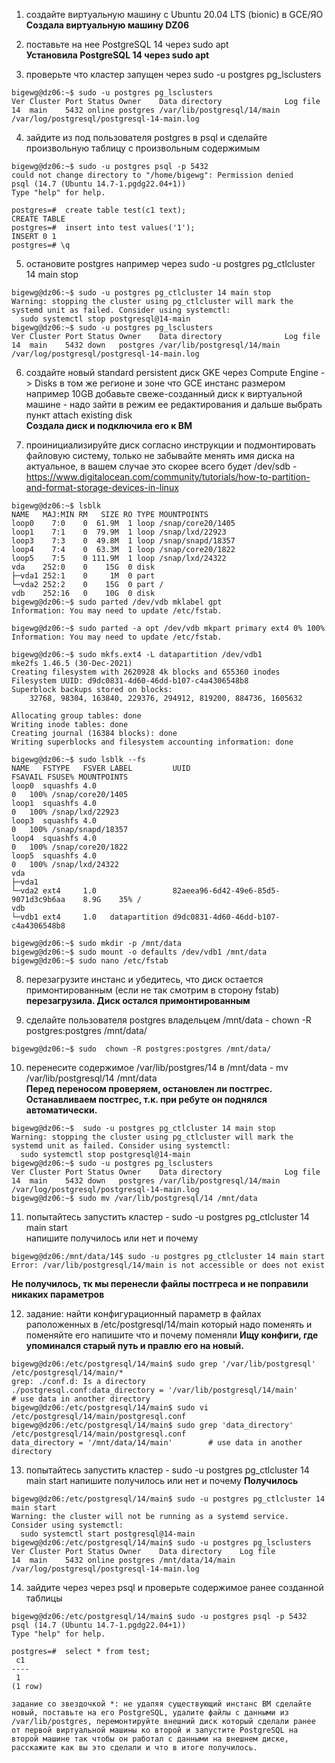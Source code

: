 1. создайте виртуальную машину c Ubuntu 20.04 LTS (bionic) в GCE/ЯО  
**Создала виртуальную машину DZ06**  
    
2. поставьте на нее PostgreSQL 14 через sudo apt  
**Установила PostgreSQL 14 через sudo apt**   

3. проверьте что кластер запущен через sudo -u postgres pg_lsclusters  
```
bigewg@dz06:~$ sudo -u postgres pg_lsclusters
Ver Cluster Port Status Owner    Data directory              Log file
14  main    5432 online postgres /var/lib/postgresql/14/main /var/log/postgresql/postgresql-14-main.log
```  

4. зайдите из под пользователя postgres в psql и сделайте произвольную таблицу с произвольным содержимым
```
bigewg@dz06:~$ sudo -u postgres psql -p 5432
could not change directory to "/home/bigewg": Permission denied
psql (14.7 (Ubuntu 14.7-1.pgdg22.04+1))
Type "help" for help.

postgres=#  create table test(c1 text);
CREATE TABLE
postgres=#  insert into test values('1');
INSERT 0 1
postgres=# \q
```  

5. остановите postgres например через sudo -u postgres pg_ctlcluster 14 main stop
```
bigewg@dz06:~$ sudo -u postgres pg_ctlcluster 14 main stop
Warning: stopping the cluster using pg_ctlcluster will mark the systemd unit as failed. Consider using systemctl:
  sudo systemctl stop postgresql@14-main
bigewg@dz06:~$ sudo -u postgres pg_lsclusters
Ver Cluster Port Status Owner    Data directory              Log file
14  main    5432 down   postgres /var/lib/postgresql/14/main /var/log/postgresql/postgresql-14-main.log
```

6. создайте новый standard persistent диск GKE через Compute Engine -> Disks в том же регионе и зоне что GCE инстанс размером например 10GB
добавьте свеже-созданный диск к виртуальной машине - надо зайти в режим ее редактирования и дальше выбрать пункт attach existing disk  
**Создала диск и подключила его к ВМ**  

7. проинициализируйте диск согласно инструкции и подмонтировать файловую систему, только не забывайте менять имя диска на актуальное, в вашем случае это   скорее всего будет /dev/sdb - https://www.digitalocean.com/community/tutorials/how-to-partition-and-format-storage-devices-in-linux  
```
bigewg@dz06:~$ lsblk
NAME   MAJ:MIN RM   SIZE RO TYPE MOUNTPOINTS
loop0    7:0    0  61.9M  1 loop /snap/core20/1405
loop1    7:1    0  79.9M  1 loop /snap/lxd/22923
loop3    7:3    0  49.8M  1 loop /snap/snapd/18357
loop4    7:4    0  63.3M  1 loop /snap/core20/1822
loop5    7:5    0 111.9M  1 loop /snap/lxd/24322
vda    252:0    0    15G  0 disk 
├─vda1 252:1    0     1M  0 part 
└─vda2 252:2    0    15G  0 part /
vdb    252:16   0    10G  0 disk 
bigewg@dz06:~$ sudo parted /dev/vdb mklabel gpt
Information: You may need to update /etc/fstab.

bigewg@dz06:~$ sudo parted -a opt /dev/vdb mkpart primary ext4 0% 100%    
Information: You may need to update /etc/fstab.

bigewg@dz06:~$ sudo mkfs.ext4 -L datapartition /dev/vdb1
mke2fs 1.46.5 (30-Dec-2021)
Creating filesystem with 2620928 4k blocks and 655360 inodes
Filesystem UUID: d9dc0831-4d60-46dd-b107-c4a4306548b8
Superblock backups stored on blocks: 
	32768, 98304, 163840, 229376, 294912, 819200, 884736, 1605632

Allocating group tables: done                            
Writing inode tables: done                            
Creating journal (16384 blocks): done
Writing superblocks and filesystem accounting information: done 

bigewg@dz06:~$ sudo lsblk --fs
NAME   FSTYPE   FSVER LABEL         UUID                                 FSAVAIL FSUSE% MOUNTPOINTS
loop0  squashfs 4.0                                                            0   100% /snap/core20/1405
loop1  squashfs 4.0                                                            0   100% /snap/lxd/22923
loop3  squashfs 4.0                                                            0   100% /snap/snapd/18357
loop4  squashfs 4.0                                                            0   100% /snap/core20/1822
loop5  squashfs 4.0                                                            0   100% /snap/lxd/24322
vda                                                                                     
├─vda1                                                                                  
└─vda2 ext4     1.0                 82aeea96-6d42-49e6-85d5-9071d3c9b6aa    8.9G    35% /
vdb                                                                                     
└─vdb1 ext4     1.0   datapartition d9dc0831-4d60-46dd-b107-c4a4306548b8        

bigewg@dz06:~$ sudo mkdir -p /mnt/data
bigewg@dz06:~$ sudo mount -o defaults /dev/vdb1 /mnt/data
bigewg@dz06:~$ sudo nano /etc/fstab
```

8. перезагрузите инстанс и убедитесь, что диск остается примонтированным (если не так смотрим в сторону fstab)
**перезагрузила. Диск остался примонтированным**  

9. сделайте пользователя postgres владельцем /mnt/data - chown -R postgres:postgres /mnt/data/
```
bigewg@dz06:~$ sudo  chown -R postgres:postgres /mnt/data/
```    

10. перенесите содержимое /var/lib/postgres/14 в /mnt/data - mv /var/lib/postgresql/14 /mnt/data  
**Перед переносом проверяем, остановлен ли постгрес. 
Останавливаем постгрес, т.к. при ребуте он поднялся автоматически.**  
```
bigewg@dz06:~$  sudo -u postgres pg_ctlcluster 14 main stop
Warning: stopping the cluster using pg_ctlcluster will mark the systemd unit as failed. Consider using systemctl:
  sudo systemctl stop postgresql@14-main
bigewg@dz06:~$ sudo -u postgres pg_lsclusters
Ver Cluster Port Status Owner    Data directory              Log file
14  main    5432 down   postgres /var/lib/postgresql/14/main /var/log/postgresql/postgresql-14-main.log
bigewg@dz06:~$ sudo mv /var/lib/postgresql/14 /mnt/data
```  

11. попытайтесь запустить кластер - sudo -u postgres pg_ctlcluster 14 main start  
напишите получилось или нет и почему  
```
bigewg@dz06:/mnt/data/14$ sudo -u postgres pg_ctlcluster 14 main start
Error: /var/lib/postgresql/14/main is not accessible or does not exist
```  
**Не получилось, тк мы перенесли файлы постгреса и не поправили никаких параметров**  

12. задание: найти конфигурационный параметр в файлах раположенных в /etc/postgresql/14/main который надо поменять и поменяйте его
    напишите что и почему поменяли
**Ищу конфиги, где упоминался старый путь и правлю его на новый.**  
```
bigewg@dz06:/etc/postgresql/14/main$ sudo grep '/var/lib/postgresql' /etc/postgresql/14/main/*
grep: ./conf.d: Is a directory
./postgresql.conf:data_directory = '/var/lib/postgresql/14/main'		# use data in another directory
bigewg@dz06:/etc/postgresql/14/main$ sudo vi /etc/postgresql/14/main/postgresql.conf 
bigewg@dz06:/etc/postgresql/14/main$ sudo grep 'data_directory' /etc/postgresql/14/main/postgresql.conf 
data_directory = '/mnt/data/14/main'		# use data in another directory
```  
13. попытайтесь запустить кластер - sudo -u postgres pg_ctlcluster 14 main start
    напишите получилось или нет и почему
**Получилось**  
```
bigewg@dz06:/etc/postgresql/14/main$ sudo -u postgres pg_ctlcluster 14 main start
Warning: the cluster will not be running as a systemd service. Consider using systemctl:
  sudo systemctl start postgresql@14-main
bigewg@dz06:/etc/postgresql/14/main$ sudo -u postgres pg_lsclusters
Ver Cluster Port Status Owner    Data directory    Log file
14  main    5432 online postgres /mnt/data/14/main /var/log/postgresql/postgresql-14-main.log
```

14. зайдите через через psql и проверьте содержимое ранее созданной таблицы
```
bigewg@dz06:/etc/postgresql/14/main$ sudo -u postgres psql -p 5432
psql (14.7 (Ubuntu 14.7-1.pgdg22.04+1))
Type "help" for help.

postgres=#  select * from test;
 c1 
----
 1
(1 row)

```
    задание со звездочкой *: не удаляя существующий инстанс ВМ сделайте новый, поставьте на его PostgreSQL, удалите файлы с данными из /var/lib/postgres, перемонтируйте внешний диск который сделали ранее от первой виртуальной машины ко второй и запустите PostgreSQL на второй машине так чтобы он работал с данными на внешнем диске, расскажите как вы это сделали и что в итоге получилось.


